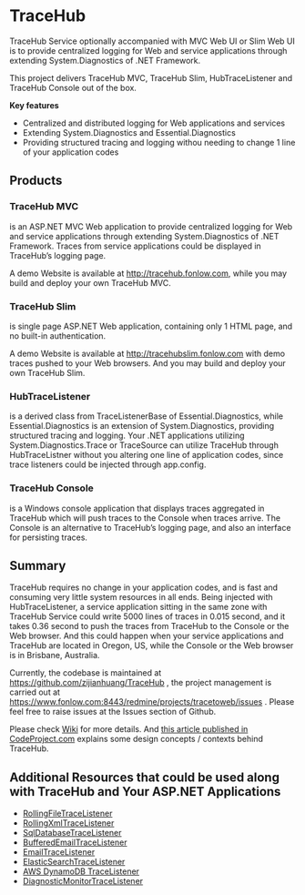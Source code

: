 # TraceHub

TraceHub Service optionally accompanied with MVC Web UI or Slim Web UI is to provide centralized logging for Web and service applications through extending System.Diagnostics of .NET Framework. 

This project delivers TraceHub MVC, TraceHub Slim, HubTraceListener and TraceHub Console out of the box. 

**Key features**

* Centralized and distributed logging for Web applications and services
* Extending System.Diagnostics and Essential.Diagnostics
* Providing structured tracing and logging withou needing to change 1 line of your application codes

## Products

### TraceHub MVC
is an ASP.NET MVC Web application to provide centralized logging for Web and service applications through extending System.Diagnostics of .NET Framework. Traces from service applications could be displayed in TraceHub’s logging page.

A demo Website is available at http://tracehub.fonlow.com, while you may build and deploy your own TraceHub MVC.

### TraceHub Slim 
is single page ASP.NET Web application, containing only 1 HTML page, and no built-in authentication. 

A demo Website is available at http://tracehubslim.fonlow.com with demo traces pushed to your Web browsers. And you may build and deploy your own TraceHub Slim.

### HubTraceListener 
is a derived class from TraceListenerBase of Essential.Diagnostics, while Essential.Diagnostics is an extension of System.Diagnostics, providing structured tracing and logging. Your .NET applications utilizing System.Diagnostics.Trace or TraceSource can utilize TraceHub through HubTraceListner without you altering one line of application codes, since trace listeners could be injected through app.config.

### TraceHub Console 
is a Windows console application that displays traces aggregated in TraceHub which will push traces to the Console when traces arrive. The Console is an alternative to TraceHub’s logging page, and also an interface for persisting traces.


## Summary

TraceHub requires no change in your application codes, and is fast and consuming very little system resources in all ends. Being injected with HubTraceListener, a service application sitting in the same zone with TraceHub Service could write 5000 lines of traces in 0.015 second, and it takes 0.36 second to push the traces from TraceHub to the Console or the Web browser. And this could happen when your service applications and TraceHub are located in Oregon, US, while the Console or the Web browser is in Brisbane, Australia.

Currently, the codebase is maintained at https://github.com/zijianhuang/TraceHub , the project management is carried out at https://www.fonlow.com:8443/redmine/projects/tracetoweb/issues . Please feel free to raise issues at the Issues section of Github.

Please check [Wiki](https://github.com/zijianhuang/TraceHub/wiki) for more details. And [this article published in CodeProject.com](http://www.codeproject.com/Articles/1118166/TraceHub-a-flexible-solution-for-Web-based-structu) explains some design concepts / contexts behind TraceHub.

## Additional Resources that could be used along with TraceHub and Your ASP.NET Applications

* [RollingFileTraceListener](https://essentialdiagnostics.codeplex.com/wikipage?title=RollingFileTraceListener)
* [RollingXmlTraceListener](https://essentialdiagnostics.codeplex.com/wikipage?title=RollingXmlTraceListener)
* [SqlDatabaseTraceListener](https://essentialdiagnostics.codeplex.com/wikipage?title=SqlDatabaseTraceListener)
* [BufferedEmailTraceListener](https://essentialdiagnostics.codeplex.com/wikipage?title=BufferedEmailTraceListener)
* [EmailTraceListener](https://essentialdiagnostics.codeplex.com/wikipage?title=EmailTraceListener)
* [ElasticSearchTraceListener](https://github.com/amccool/ElasticSearch.Diagnostics)
* [AWS DynamoDB TraceListener](https://github.com/aws/aws-dotnet-trace-listener/)
* [DiagnosticMonitorTraceListener](https://azure.microsoft.com/en-us/documentation/articles/cloud-services-dotnet-diagnostics-trace-flow/)
